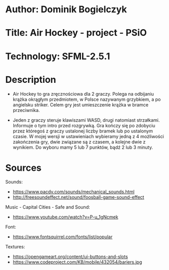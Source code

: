 # Author: Dominik Bogielczyk

# Title: Air Hockey - project - PSiO

# Technology: SFML-2.5.1

# Description
* Air Hockey to gra zręcznościowa dla 2 graczy. Polega na odbijaniu krążka okrągłym przedmiotem, w Polsce nazywanym grzybkiem, a po angielsku striker. Celem gry jest umieszczenie krążka w bramce przeciwnika.

* Jeden z graczy steruje klawiszami WASD, drugi natomiast strzałkami. Informuje o tym intro przed rozgrywką. Gra kończy się po zdobyciu przez któregoś z graczy ustalonej liczby bramek lub po ustalonym czasie. W mojej wersji w ustawieniach wybieramy jedną z 4 możliwości zakończenia gry, dwie związane są z czasem, a kolejne dwie z wynikiem. Do wyboru mamy 5 lub 7 punktów, bądź 2 lub 3 minuty.

# Sources
Sounds: 
* https://www.pacdv.com/sounds/mechanical_sounds.html
* http://freesoundeffect.net/sound/foosball-game-sound-effect

Music - Capital Cities - Safe and Sound:
* https://www.youtube.com/watch?v=P-u_1gNcmek

Font:
* https://www.fontsquirrel.com/fonts/list/popular
 
Textures:
* https://opengameart.org/content/ui-buttons-and-slots
* https://www.codeproject.com/KB/mobile/432054/bariers.jpg


